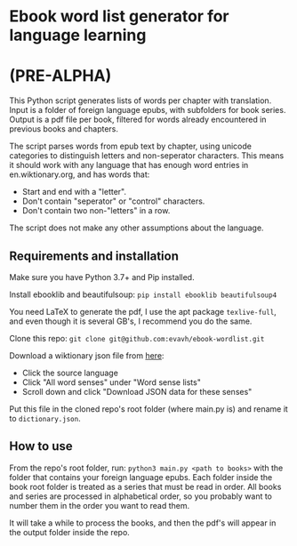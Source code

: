 # Ebook word list generator for language learning #
# (PRE-ALPHA) #

This Python script generates lists of words per chapter with translation. Input is a folder of foreign language epubs, with subfolders for book series. Output is a pdf file per book, filtered for words already encountered in previous books and chapters.

The script parses words from epub text by chapter, using unicode categories to distinguish letters and non-seperator characters. This means it should work with any language that has enough word entries in en.wiktionary.org, and has words that:
- Start and end with a "letter".
- Don't contain "seperator" or "control" characters.
- Don't contain two non-"letters" in a row.

The script does not make any other assumptions about the language.

## Requirements and installation ##

Make sure you have Python 3.7+ and Pip installed.

Install ebooklib and beautifulsoup:
```pip install ebooklib beautifulsoup4```

You need LaTeX to generate the pdf, I use the apt package ```texlive-full```, and even though it is several GB's, I recommend you do the same.

Clone this repo:
```git clone git@github.com:evavh/ebook-wordlist.git```

Download a wiktionary json file from [here](https://kaikki.org/dictionary/):
- Click the source language
- Click "All word senses" under "Word sense lists"
- Scroll down and click "Download JSON data for these senses"

Put this file in the cloned repo's root folder (where main.py is) and rename it to ```dictionary.json```.


## How to use ##

From the repo's root folder, run:
```python3 main.py <path to books>```
with the folder that contains your foreign language epubs.
Each folder inside the book root folder is treated as a series that must be read in order. All books and series are processed in alphabetical order, so you probably want to number them in the order you want to read them.

It will take a while to process the books, and then the pdf's will appear in the output folder inside the repo.
